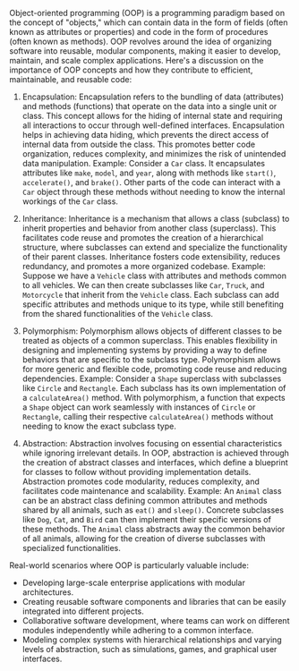Object-oriented programming (OOP) is a programming paradigm based on the concept of "objects," which can contain data in the form of fields (often known as attributes or properties) and code in the form of procedures (often known as methods). OOP revolves around the idea of organizing software into reusable, modular components, making it easier to develop, maintain, and scale complex applications. Here's a discussion on the importance of OOP concepts and how they contribute to efficient, maintainable, and reusable code:

1. Encapsulation: Encapsulation refers to the bundling of data (attributes) and methods (functions) that operate on the data into a single unit or class. This concept allows for the hiding of internal state and requiring all interactions to occur through well-defined interfaces. Encapsulation helps in achieving data hiding, which prevents the direct access of internal data from outside the class. This promotes better code organization, reduces complexity, and minimizes the risk of unintended data manipulation.
   Example: Consider a `Car` class. It encapsulates attributes like `make`, `model`, and `year`, along with methods like `start()`, `accelerate()`, and `brake()`. Other parts of the code can interact with a `Car` object through these methods without needing to know the internal workings of the `Car` class.

2. Inheritance: Inheritance is a mechanism that allows a class (subclass) to inherit properties and behavior from another class (superclass). This facilitates code reuse and promotes the creation of a hierarchical structure, where subclasses can extend and specialize the functionality of their parent classes. Inheritance fosters code extensibility, reduces redundancy, and promotes a more organized codebase.
   Example: Suppose we have a `Vehicle` class with attributes and methods common to all vehicles. We can then create subclasses like `Car`, `Truck`, and `Motorcycle` that inherit from the `Vehicle` class. Each subclass can add specific attributes and methods unique to its type, while still benefiting from the shared functionalities of the `Vehicle` class.

3. Polymorphism: Polymorphism allows objects of different classes to be treated as objects of a common superclass. This enables flexibility in designing and implementing systems by providing a way to define behaviors that are specific to the subclass type. Polymorphism allows for more generic and flexible code, promoting code reuse and reducing dependencies.
   Example: Consider a `Shape` superclass with subclasses like `Circle` and `Rectangle`. Each subclass has its own implementation of a `calculateArea()` method. With polymorphism, a function that expects a `Shape` object can work seamlessly with instances of `Circle` or `Rectangle`, calling their respective `calculateArea()` methods without needing to know the exact subclass type.

4. Abstraction: Abstraction involves focusing on essential characteristics while ignoring irrelevant details. In OOP, abstraction is achieved through the creation of abstract classes and interfaces, which define a blueprint for classes to follow without providing implementation details. Abstraction promotes code modularity, reduces complexity, and facilitates code maintenance and scalability.
   Example: An `Animal` class can be an abstract class defining common attributes and methods shared by all animals, such as `eat()` and `sleep()`. Concrete subclasses like `Dog`, `Cat`, and `Bird` can then implement their specific versions of these methods. The `Animal` class abstracts away the common behavior of all animals, allowing for the creation of diverse subclasses with specialized functionalities.

Real-world scenarios where OOP is particularly valuable include:
- Developing large-scale enterprise applications with modular architectures.
- Creating reusable software components and libraries that can be easily integrated into different projects.
- Collaborative software development, where teams can work on different modules independently while adhering to a common interface.
- Modeling complex systems with hierarchical relationships and varying levels of abstraction, such as simulations, games, and graphical user interfaces.

